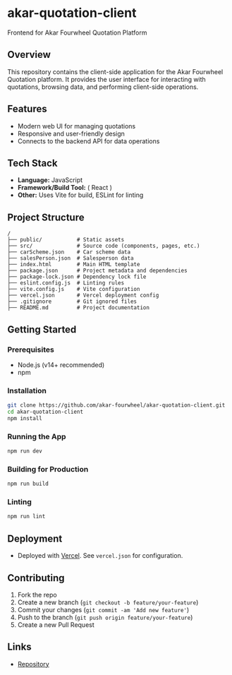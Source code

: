 # akar-quotation-client

Frontend for Akar Fourwheel Quotation Platform

## Overview

This repository contains the client-side application for the Akar Fourwheel Quotation platform. It provides the user interface for interacting with quotations, browsing data, and performing client-side operations.

## Features

- Modern web UI for managing quotations
- Responsive and user-friendly design
- Connects to the backend API for data operations

## Tech Stack

- **Language:** JavaScript
- **Framework/Build Tool:** ( React )
- **Other:** Uses Vite for build, ESLint for linting

## Project Structure

```
/
├── public/           # Static assets
├── src/              # Source code (components, pages, etc.)
├── carScheme.json    # Car scheme data
├── salesPerson.json  # Salesperson data
├── index.html        # Main HTML template
├── package.json      # Project metadata and dependencies
├── package-lock.json # Dependency lock file
├── eslint.config.js  # Linting rules
├── vite.config.js    # Vite configuration
├── vercel.json       # Vercel deployment config
├── .gitignore        # Git ignored files
├── README.md         # Project documentation
```

## Getting Started

### Prerequisites

- Node.js (v14+ recommended)
- npm

### Installation

```bash
git clone https://github.com/akar-fourwheel/akar-quotation-client.git
cd akar-quotation-client
npm install
```

### Running the App

```bash
npm run dev
```

### Building for Production

```bash
npm run build
```

### Linting

```bash
npm run lint
```

## Deployment

- Deployed with [Vercel](https://vercel.com/). See `vercel.json` for configuration.

## Contributing

1. Fork the repo
2. Create a new branch (`git checkout -b feature/your-feature`)
3. Commit your changes (`git commit -am 'Add new feature'`)
4. Push to the branch (`git push origin feature/your-feature`)
5. Create a new Pull Request


## Links

- [Repository](https://github.com/akar-fourwheel/akar-quotation-client)
